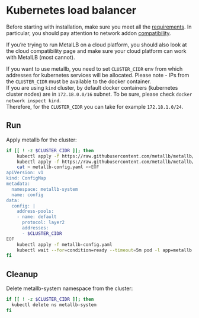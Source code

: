 # Kubernetes load balancer

Before starting with installation, make sure you meet all the [requirements](https://metallb.universe.tf/#requirements). In particular, you should pay attention to network addon [compatibility](https://metallb.universe.tf/installation/clouds/).

If you’re trying to run MetalLB on a cloud platform, you should also look at the cloud compatibility page and make sure your cloud platform can work with MetalLB (most cannot).

If you want to use metallb, you need to set `CLUSTER_CIDR` env from which addresses for kubernetes services will be allocated.
Please note - IPs from the `CLUSTER_CIDR` must be available to the docker container.\
If you are using `kind` cluster, by default docker containers (kubernetes cluster nodes) are in `172.18.0.0/16` subnet. To be sure, please check `docker network inspect kind`.\
Therefore, for the `CLUSTER_CIDR` you can take for example `172.18.1.0/24`.

## Run

Apply metallb for the cluster:
```bash
if [[ ! -z $CLUSTER_CIDR ]]; then
    kubectl apply -f https://raw.githubusercontent.com/metallb/metallb/v0.12.1/manifests/namespace.yaml
    kubectl apply -f https://raw.githubusercontent.com/metallb/metallb/v0.12.1/manifests/metallb.yaml
    cat > metallb-config.yaml <<EOF
apiVersion: v1
kind: ConfigMap
metadata:
  namespace: metallb-system
  name: config
data:
  config: |
    address-pools:
    - name: default
      protocol: layer2
      addresses:
      - $CLUSTER_CIDR
EOF
    kubectl apply -f metallb-config.yaml
    kubectl wait --for=condition=ready --timeout=5m pod -l app=metallb -n metallb-system
fi
```

## Cleanup

Delete metallb-system namespace from the cluster:

```bash
if [[ ! -z $CLUSTER_CIDR ]]; then
  kubectl delete ns metallb-system
fi
```
